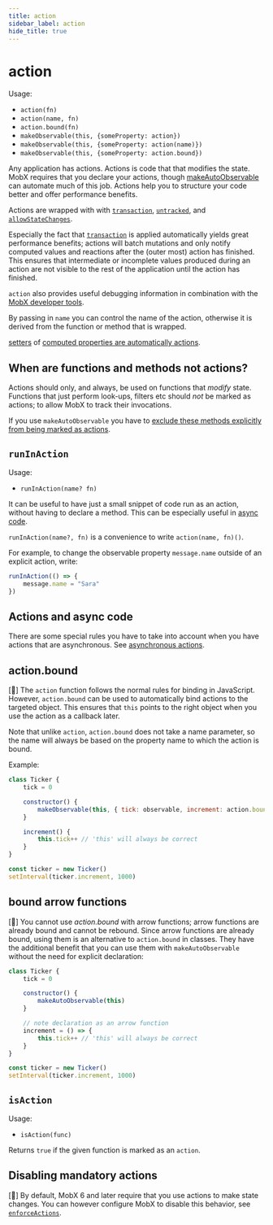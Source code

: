 ```yaml
---
title: action
sidebar_label: action
hide_title: true
---
```


<script async type="text/javascript" src="//cdn.carbonads.com/carbon.js?serve=CEBD4KQ7&placement=mobxjsorg" id="_carbonads_js"></script>

# action

Usage:

-   `action(fn)`
-   `action(name, fn)`
-   `action.bound(fn)`
-   `makeObservable(this, {someProperty: action})`
-   `makeObservable(this, {someProperty: action(name)})`
-   `makeObservable(this, {someProperty: action.bound})`

Any application has actions. Actions is code that that modifies the state.
MobX requires that you declare your actions, though [makeAutoObservable](make-observable.md) can automate much of this job. Actions help you to structure your code better and offer performance benefits.

Actions are wrapped with with [`transaction`](api.md#transaction), [`untracked`](api.md#untracked), and [`allowStateChanges`](api.md#untracked).

Especially the fact that [`transaction`](api.md#transaction) is applied automatically yields great performance benefits;
actions will batch mutations and only notify computed values and reactions after the (outer most) action has finished.
This ensures that intermediate or incomplete values produced during an action are not visible to the rest of the application until the action has finished.

`action` also provides useful debugging information in combination with the [MobX developer tools](https://github.com/mobxjs/mobx-devtools).

By passing in `name` you can control the name of the action, otherwise it
is derived from the function or method that is wrapped.

[setters](https://developer.mozilla.org/en-US/docs/Web/JavaScript/Reference/Functions/set) of [computed properties are automatically actions](computed.md).

## When are functions and methods not actions?

Actions should only, and always, be used on functions that _modify_ state.
Functions that just perform look-ups, filters etc should _not_ be marked as actions; to allow MobX to track their invocations.

If you use `makeAutoObservable` you have to [exclude these methods explicitly from being marked as actions](make-observable.md#excluding-methods-that-are-not-actions).

## `runInAction`

Usage:

-   `runInAction(name? fn)`

It can be useful to have just a small snippet of code run as an action,
without having to declare a method. This can be especially useful in [async code](../best/actions.md).

`runInAction(name?, fn)` is a convenience to write `action(name, fn)()`.

For example, to change the observable property `message.name` outside of an explicit action, write:

```javascript
runInAction(() => {
    message.name = "Sara"
})
```

## Actions and async code

There are some special rules you have to take into account when you have actions that
are asynchronous. See [asynchronous actions](../best/actions.md).

## action.bound

[🚀] The `action` function follows the normal rules for binding in JavaScript.
However, `action.bound` can be used to automatically bind actions to the targeted object. This ensures that `this` points to the right object when you use
the action as a callback later.

Note that unlike `action`, `action.bound` does not take a name parameter, so the name will always be based on the property name to which the action is bound.

Example:

```javascript
class Ticker {
    tick = 0

    constructor() {
        makeObservable(this, { tick: observable, increment: action.bound })
    }

    increment() {
        this.tick++ // 'this' will always be correct
    }
}

const ticker = new Ticker()
setInterval(ticker.increment, 1000)
```

## bound arrow functions

[🚀] You cannot use _action.bound_ with arrow functions; arrow functions are already bound and cannot be rebound. Since arrow functions are already bound, using them is an alternative to `action.bound` in classes. They have the additional benefit that you can use them with `makeAutoObservable` without the need for explicit declaration:

```javascript
class Ticker {
    tick = 0

    constructor() {
        makeAutoObservable(this)
    }

    // note declaration as an arrow function
    increment = () => {
        this.tick++ // 'this' will always be correct
    }
}

const ticker = new Ticker()
setInterval(ticker.increment, 1000)
```

## `isAction`

Usage:

-   `isAction(func)`

Returns `true` if the given function is marked as an `action`.

## Disabling mandatory actions

[🚀] By default, MobX 6 and later require that you use actions to make state changes.
You can however configure MobX to disable this behavior, see [`enforceActions`](configure.md#enforceactions).
